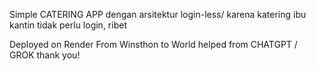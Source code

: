 Simple CATERING APP dengan arsitektur login-less/ karena katering ibu kantin tidak perlu login, ribet

Deployed on Render
From Winsthon to World
helped from CHATGPT / GROK thank you!
